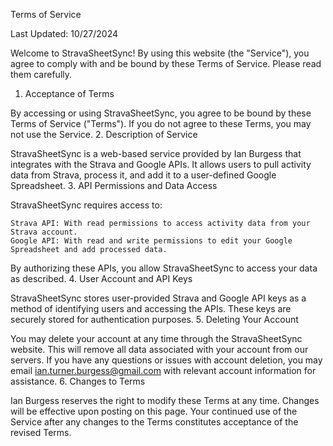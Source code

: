 Terms of Service

Last Updated: 10/27/2024

Welcome to StravaSheetSync! By using this website (the "Service"), you agree to comply with and be bound by these Terms of Service. Please read them carefully.
1. Acceptance of Terms

By accessing or using StravaSheetSync, you agree to be bound by these Terms of Service ("Terms"). If you do not agree to these Terms, you may not use the Service.
2. Description of Service

StravaSheetSync is a web-based service provided by Ian Burgess that integrates with the Strava and Google APIs. It allows users to pull activity data from Strava, process it, and add it to a user-defined Google Spreadsheet.
3. API Permissions and Data Access

StravaSheetSync requires access to:

    Strava API: With read permissions to access activity data from your Strava account.
    Google API: With read and write permissions to edit your Google Spreadsheet and add processed data.

By authorizing these APIs, you allow StravaSheetSync to access your data as described.
4. User Account and API Keys

StravaSheetSync stores user-provided Strava and Google API keys as a method of identifying users and accessing the APIs. These keys are securely stored for authentication purposes.
5. Deleting Your Account

You may delete your account at any time through the StravaSheetSync website. This will remove all data associated with your account from our servers. If you have any questions or issues with account deletion, you may email ian.turner.burgess@gmail.com with relevant account information for assistance.
6. Changes to Terms

Ian Burgess reserves the right to modify these Terms at any time. Changes will be effective upon posting on this page. Your continued use of the Service after any changes to the Terms constitutes acceptance of the revised Terms.
